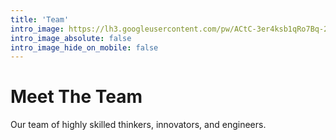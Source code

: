 ```yaml
---
title: 'Team'
intro_image: https://lh3.googleusercontent.com/pw/ACtC-3er4ksb1qRo7Bq-2aKY6I5nqWOsbWPqvUDkDH6mMWJwojSM4WIeJR-8l5sqtIleCHwEg-Wy_CCSLRAhnIbkGs8ahqloTEwJqq2gY6CQIik2evYgXk51PhSpVljDizlQ4_sUoGWD4ot6UrZE3MYoFvFu=w1575-h969-no?authuser=1
intro_image_absolute: false
intro_image_hide_on_mobile: false
---
```


# Meet The Team

Our team of highly skilled thinkers, innovators, and engineers.